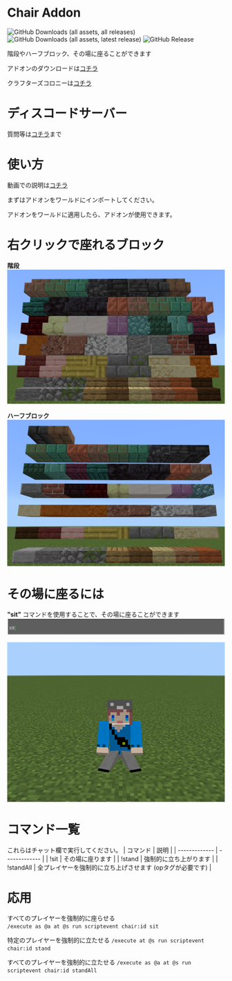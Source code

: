 # Chair Addon

![GitHub Downloads (all assets, all releases)](https://img.shields.io/github/downloads/Naru8521/Chair/total) ![GitHub Downloads (all assets, latest release)](https://img.shields.io/github/downloads/Naru8521/Chair/latest/total?color=green) ![GitHub Release](https://img.shields.io/github/v/release/Naru8521/Chair)
 
階段やハーフブロック、その場に座ることができます

アドオンのダウンロードは[コチラ](https://github.com/Naru8521/Chair/releases)

クラフターズコロニーは[コチラ](https://minecraft-mcworld.com/86891/)

# ディスコードサーバー
質問等は[コチラ](https://discord.com/invite/Mfn8HRhUfm)まで

# 使い方
動画での説明は[コチラ](https://www.youtube.com/watch?v=cGPpEfAxdDg)

まずはアドオンをワールドにインポートしてください。

アドオンをワールドに適用したら、アドオンが使用できます。

# 右クリックで座れるブロック

**階段**
![img](https://github.com/Naru8521/Chair/blob/main/assets/stairs.png)

**ハーフブロック**
![img](https://github.com/Naru8521/Chair/blob/main/assets/slabs.png)

# その場に座るには
**"sit"** コマンドを使用することで、その場に座ることができます
![img](https://github.com/Naru8521/Chair/blob/main/assets/sit_command.png)

![img](https://github.com/Naru8521/Chair/blob/main/assets/sit.png)

# コマンド一覧
これらはチャット欄で実行してください。
| コマンド  | 説明 |
| ------------- | ------------- |
| !sit  | その場に座ります |
| !stand | 強制的に立ち上がります |
| !standAll | 全プレイヤーを強制的に立ち上げさせます (opタグが必要です) |

# 応用
すべてのプレイヤーを強制的に座らせる  
```/execute as @a at @s run scriptevent chair:id sit```

特定のプレイヤーを強制的に立たせる
```/execute at @s run scriptevent chair:id stand```

すべてのプレイヤーを強制的に立たせる
```/execute as @a at @s run scriptevent chair:id standAll```
